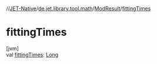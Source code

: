 //[JET-Native](../../../index.md)/[de.jet.library.tool.math](../index.md)/[ModResult](index.md)/[fittingTimes](fitting-times.md)

# fittingTimes

[jvm]\
val [fittingTimes](fitting-times.md): [Long](https://kotlinlang.org/api/latest/jvm/stdlib/kotlin/-long/index.html)

